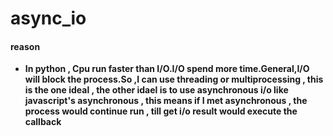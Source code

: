 # async_io

#### reason  

* **In python , Cpu run faster than I/O.I/O spend more time.General,I/O will block the process.So ,I can use threading or multiprocessing , this is the one ideal , the other idael is to use asynchronous i/o like javascript's asynchronous , this means if I met asynchronous , the process would continue run , till get i/o result would execute the callback**